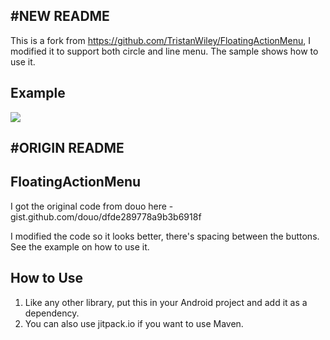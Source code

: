 #NEW README
---
This is a fork from https://github.com/TristanWiley/FloatingActionMenu, I modified it to support both  circle and line menu.
The sample shows how to use it.
## Example
![](http://7lrzvb.com1.z0.glb.clouddn.com/test07.gif)


#ORIGIN README
---
## FloatingActionMenu
I got the original code from douo here - gist.github.com/douo/dfde289778a9b3b6918f

I modified the code so it looks better, there's spacing between the buttons.  See the example on how to use it.

## How to Use

1. Like any other library, put this in your Android project and add it as a dependency.
2. You can also use jitpack.io if you want to use Maven.
